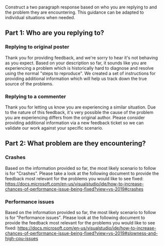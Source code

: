 Construct a two paragraph response based on who you are replying to and the problem they are encountering. This guidance can be adapted to individual situations when needed.

## Part 1: Who are you replying to?

### Replying to original poster
 
Thank you for providing feedback, and we're sorry to hear it's not behaving as you expect. Based on your description so far, it sounds like you are experiencing a problem which is historically hard to diagnose and resolve using the normal "steps to reproduce". We created a set of instructions for providing additional information which will help us track down the true source of the problems.
 
### Replying to a commenter
 
Thank you for letting us know you are experiencing a similar situation. Due to the nature of this feedback, it's very possible the cause of the problem you are experiencing differs from the original author. Please consider providing additional information via a new feedback ticket so we can validate our work against your specific scenario.
 
## Part 2: What problem are they encountering?

### Crashes
 
Based on the information provided so far, the most likely scenario to follow is for "Crashes". Please take a look at the following document to provide the feedback most relevant for the problems you would like to see fixed:
https://docs.microsoft.com/en-us/visualstudio/ide/how-to-increase-chances-of-performance-issue-being-fixed?view=vs-2019#crashes
 
### Performance issues
 
Based on the information provided so far, the most likely scenario to follow is for "Performance issues". Please look at the following document to provide the feedback most relevant for the problems you would like to see fixed:
https://docs.microsoft.com/en-us/visualstudio/ide/how-to-increase-chances-of-performance-issue-being-fixed?view=vs-2019#slowness-and-high-cpu-issues